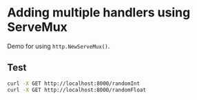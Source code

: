 # Adding multiple handlers using ServeMux

Demo for using `http.NewServeMux()`. 

## Test

```bash
curl -X GET http://localhost:8000/randomInt
curl -X GET http://localhost:8000/randomFloat
```

